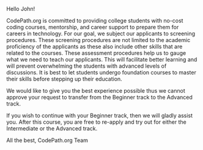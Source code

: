 Hello John!

CodePath.org is committed to providing college students with no-cost coding courses, mentorship, and career support to prepare them for careers in technology. For our goal, we subject our applicants to screening procedures. These screening procedures are not limited to the academic proficiency of the applicants as these also include other skills that are related to the courses. These assessment procedures help us to gauge what we need to teach our applicants. This will facilitate better learning and will prevent overwhelming the students with advanced levels of discussions. It is best to let students undergo foundation courses to master their skills before stepping up their education.

We would like to give you the best experience possible thus we cannot approve your request to transfer from the Beginner track to the Advanced track.

If you wish to continue with your Beginner track, then we will gladly assist you. After this course, you are free to re-apply and try out for either the Intermediate or the Advanced track.

All the best,
CodePath.org Team
